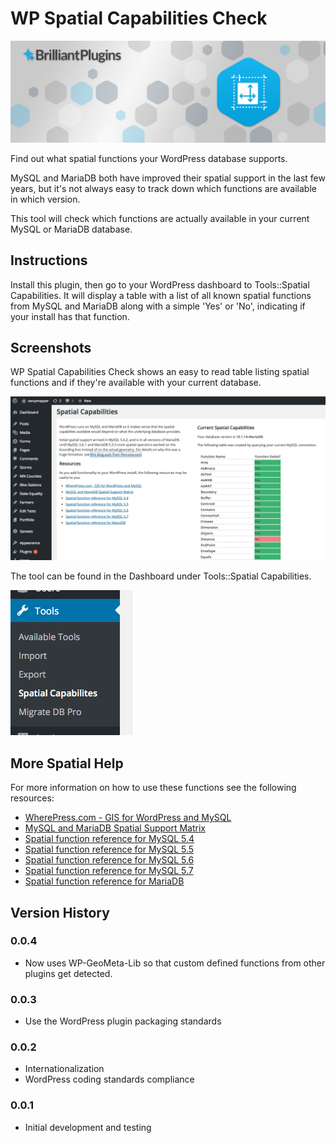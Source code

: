 # WP Spatial Capabilities Check

![See what spatial functions your MySQL or MariaDB data supports](assets/banner-1544x500.png)

Find out what spatial functions your WordPress database supports.

MySQL and MariaDB both have improved their spatial support in the last few years, but 
it's not always easy to track down which functions are available in which version.

This tool will check which functions are actually available in your current MySQL or MariaDB database.

## Instructions

Install this plugin, then go to your WordPress dashboard to Tools::Spatial Capabilities. It will
display a table with a list of all known spatial functions from MySQL and MariaDB along with a
simple 'Yes' or 'No', indicating if your install has that function.

## Screenshots

WP Spatial Capabilities Check shows an easy to read table listing spatial functions and if they're available with your current database.

![WP Spatial Capabilities Check in action](./assets/screenshot-1.png "WP Spatial Capabilities Check in action.")

The tool can be found in the Dashboard under Tools::Spatial Capabilities.

![WP Spatial Capabilities menu location](./assets/screenshot-2.png "WP Spatial Capabilities menu location.")

## More Spatial Help

For more information on how to use these functions see the following resources:

* [WherePress.com - GIS for WordPress and MySQL](http://wherepress.com/)
* [MySQL and MariaDB Spatial Support Matrix](https://mariadb.com/kb/en/mariadb/mysqlmariadb-spatial-support-matrix/)
* [Spatial function reference for MySQL 5.4](https://docs.oracle.com/cd/E19957-01/mysql-refman-5.4/functions.html#spatial-extensions)
* [Spatial function reference for MySQL 5.5](https://dev.mysql.com/doc/refman/5.5/en/spatial-function-reference.html)
* [Spatial function reference for MySQL 5.6](https://dev.mysql.com/doc/refman/5.6/en/spatial-function-reference.html)
* [Spatial function reference for MySQL 5.7](https://dev.mysql.com/doc/refman/5.7/en/spatial-function-reference.html)
* [Spatial function reference for MariaDB](https://mariadb.com/kb/en/mariadb/gis-functionality/)

## Version History


### 0.0.4
* Now uses WP-GeoMeta-Lib so that custom defined functions from other plugins
get detected.

### 0.0.3
* Use the WordPress plugin packaging standards

###  0.0.2
 * Internationalization
 * WordPress coding standards compliance

### 0.0.1
 * Initial development and testing
